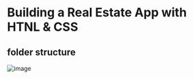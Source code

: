 # Building a Real Estate App with HTNL & CSS

## folder structure
![image](https://github.com/user-attachments/assets/b07fde41-246f-409c-8f27-7f1ebf64051a)
